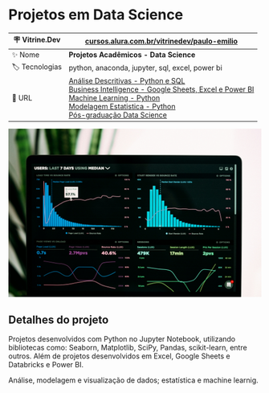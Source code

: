 # Projetos em Data Science


| :placard: Vitrine.Dev | [cursos.alura.com.br/vitrinedev/paulo-emilio](https://cursos.alura.com.br/vitrinedev/paulo-emilio) |
| -------------  | --- |
| :sparkles: Nome        | **Projetos Acadêmicos - Data Science**
| :label: Tecnologias | python, anaconda, jupyter, sql, excel, power bi
| :rocket: URL        | [Análise Descritivas - Python e SQL](Analise-Descritiva)<br>[Business Intelligence - Google Sheets, Excel e Power BI](Business-Intelligence)<br>[Machine Learning - Python](Machine-Learning)<br>[Modelagem Estatistica - Python](Modelagem-Estatistica)<br>[Pós-graduação Data Science](Pos-Graduacao-Data-Science)

<!-- Inserir imagem com a #vitrinedev ao final do link -->
![](Analise-Descritiva/IBGE-Python/prints/wallpaper.jpg#vitrinedev)

## Detalhes do projeto

Projetos desenvolvidos com Python no Jupyter Notebook, utilizando bibliotecas como: Seaborn, Matplotlib, SciPy, Pandas, scikit-learn, entre outros. Além de projetos desenvolvidos em Excel, Google Sheets e Databricks e Power BI.

Análise, modelagem e visualização de dados; estatística e machine learnig.
